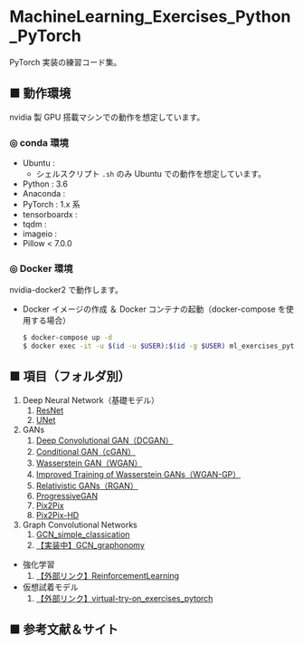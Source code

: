# MachineLearning_Exercises_Python_PyTorch
PyTorch 実装の練習コード集。<br>

## ■ 動作環境
nvidia 製 GPU 搭載マシンでの動作を想定しています。

### ◎ conda 環境
- Ubuntu : 
    - シェルスクリプト `.sh` のみ Ubuntu での動作を想定しています。
- Python : 3.6
- Anaconda :
- PyTorch : 1.x 系
- tensorboardx :
- tqdm :
- imageio :
- Pillow < 7.0.0

### ◎ Docker 環境
nvidia-docker2 で動作します。

- Docker イメージの作成 ＆ Docker コンテナの起動（docker-compose を使用する場合）
    ```sh
    $ docker-compose up -d
    $ docker exec -it -u $(id -u $USER):$(id -g $USER) ml_exercises_pytorch_container /bin/bash
    ```

<!--
- Docker イメージの作成
    ```sh
    $ docker build ./dockerfile -t ml_exercises_pytorch_image
    ```

- Docker コンテナの起動（nvidia-docker2）
    ```sh
    $ docker run -it --rm -v ${PWD}:/home/user/share/MachineLearning_Exercises_Python_PyTorch --name ml_exercises_container ml_exercises_pytorch_image --runtime nvidia --p 6006:6006 /bin/bash
    ```

- docker-compose を使用する場合
    ```sh
    $ docker-compose up -d
    ```
-->

## ■ 項目（フォルダ別）

1. Deep Neural Network（基礎モデル）
    1. [ResNet](https://github.com/Yagami360/MachineLearning_Exercises_Python_PyTorch/tree/master/ResNet_PyTorch)
    1. [UNet](https://github.com/Yagami360/MachineLearning_Exercises_Python_PyTorch/tree/master/UNet_PyTorch)
1. GANs
    1. [Deep Convolutional GAN（DCGAN）](https://github.com/Yagami360/MachineLearning_Exercises_Python_PyTorch/tree/master/GAN_DCGAN_PyTorch)
    1. [Conditional GAN（cGAN）](https://github.com/Yagami360/MachineLearning_Exercises_Python_PyTorch/tree/master/GAN_cGAN_PyTorch)
    1. [Wasserstein GAN（WGAN）](https://github.com/Yagami360/MachineLearning_Exercises_Python_PyTorch/tree/master/GAN_WGAN_PyTorch)
    1. [Improved Training of Wasserstein GANs（WGAN-GP）](https://github.com/Yagami360/MachineLearning_Exercises_Python_PyTorch/tree/master/GAN_WGAN-GP_PyTorch)
    1. [Relativistic GANs（RGAN）](https://github.com/Yagami360/MachineLearning_Exercises_Python_PyTorch/tree/master/GAN_RGAN_PyTorch)
    1. [ProgressiveGAN](https://github.com/Yagami360/MachineLearning_Exercises_Python_PyTorch/tree/master/GAN_PGGAN_PyTorch)
    1. [Pix2Pix](https://github.com/Yagami360/MachineLearning_Exercises_Python_PyTorch/tree/master/GAN_Pix2Pix_PyTorch)
    1. [Pix2Pix-HD](https://github.com/Yagami360/MachineLearning_Exercises_Python_PyTorch/tree/master/GAN_Pix2PixHD_PyTorch)
1. Graph Convolutional Networks
    1. [GCN_simple_classication](https://github.com/Yagami360/MachineLearning_Exercises_Python_PyTorch/tree/master/GCN_simple_classication)
    1. [【実装中】GCN_graphonomy](https://github.com/Yagami360/MachineLearning_Exercises_Python_PyTorch/tree/master/GCN_graphonomy)
- 強化学習
    1. [【外部リンク】ReinforcementLearning](https://github.com/Yagami360/ReinforcementLearning_Exercises)
- 仮想試着モデル
    1. [【外部リンク】virtual-try-on_exercises_pytorch](https://github.com/Yagami360/virtual-try-on_exercises_pytorch)

## ■ 参考文献＆サイト
